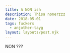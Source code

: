 ```yaml
---
title: A NON ish
description: Thisa nonerzzz
date: 2018-05-01
tags: fuckers
  - anjother-tayg
layout: layouts/post.njk
---
```


NON ???
